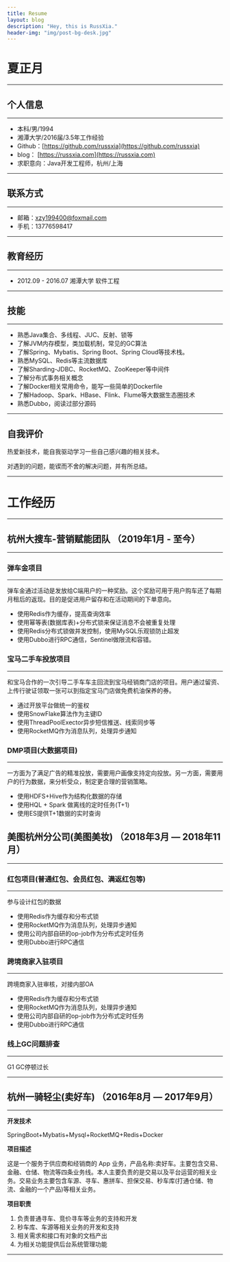 ```yaml
---
title: Resume
layout: blog
description: "Hey, this is RussXia."
header-img: "img/post-bg-desk.jpg"
---
```

# 夏正月
------
## 个人信息
------
- 本科/男/1994 
- 湘潭大学/2016届/3.5年工作经验
- Github：[https://github.com/russxia](https://github.com/russxia)
- blog： [https://russxia.com](https://russxia.com)
- 求职意向：Java开发工程师，杭州/上海

------

## 联系方式
------
- 邮箱：xzy199400@foxmail.com
- 手机：13776598417

------

## 教育经历
------
- 2012.09 - 2016.07   湘潭大学  软件工程

------

## 技能
------
- 熟悉Java集合、多线程、JUC、反射、锁等
- 了解JVM内存模型，类加载机制，常见的GC算法
- 了解Spring、Mybatis、Spring Boot、Spring Cloud等技术栈。
- 熟悉MySQL、Redis等主流数据库
- 了解Sharding-JDBC、RocketMQ、ZooKeeper等中间件
- 了解分布式事务相关概念
- 了解Docker相关常用命令，能写一些简单的Dockerfile
- 了解Hadoop、Spark、HBase、Flink、Flume等大数据生态圈技术
- 熟悉Dubbo，阅读过部分源码

------

## 自我评价
热爱新技术，能自我驱动学习一些自己感兴趣的相关技术。

对遇到的问题，能锲而不舍的解决问题，并有所总结。

------

# 工作经历
------

## 杭州大搜车-营销赋能团队 （2019年1月 - 至今）
------
### 弹车金项目
------
弹车金通过活动是发放给C端用户的一种奖励。这个奖励可用于用户购车还了每期月租后的返现。目的是促进用户留存和在活动期间的下单意向。

+ 使用Redis作为缓存，提高查询效率
+ 使用幂等表(数据库表)+分布式锁来保证消息不会被重复处理
+ 使用Redis分布式锁做并发控制，使用MySQL乐观锁防止超发
+ 使用Dubbo进行RPC通信，Sentinel做限流和容错。

### 宝马二手车投放项目
------
和宝马合作的一次引导二手车车主回流到宝马经销商门店的项目。用户通过留资、上传行驶证领取一张可以到指定宝马门店做免费机油保养的券。

+ 通过开放平台做统一的鉴权
+ 使用SnowFlake算法作为主键ID
+ 使用ThreadPoolExector异步短信推送、线索同步等
+ 使用RocketMQ作为消息队列，处理异步通知


### DMP项目(大数据项目)
------
一方面为了满足广告的精准投放，需要用户画像支持定向投放。另一方面，需要用户的行为数据，来分析受众，制定更合理的营销策略。

+ 使用HDFS+Hive作为结构化数据的存储
+ 使用HQL + Spark 做离线的定时任务(T+1)
+ 使用ES提供T+1数据的实时查询


## 美图杭州分公司(美图美妆) （2018年3月 — 2018年11月）
------
### 红包项目(普通红包、会员红包、满返红包等)
------
参与设计红包的数据

+ 使用Redis作为缓存和分布式锁
+ 使用RocketMQ作为消息队列，处理异步通知
+ 使用公司内部自研的op-job作为分布式定时任务
+ 使用Dubbo进行RPC通信

### 跨境商家入驻项目
------
跨境商家入驻审核，对接内部OA

+ 使用Redis作为缓存和分布式锁
+ 使用RocketMQ作为消息队列，处理异步通知
+ 使用公司内部自研的op-job作为分布式定时任务
+ 使用Dubbo进行RPC通信

### 线上GC问题排查
------
G1 GC停顿过长

------

## 杭州一骑轻尘(卖好车) （2016年8月 — 2017年9月）
------
**开发技术**

SpringBoot+Mybatis+Mysql+RocketMQ+Redis+Docker

**项目描述**

这是一个服务于供应商和经销商的 App 业务，产品名称:卖好车。主要包含交易、金融、仓储、物流等四条业务线。本人主要负责的是交易以及平台运营的相关业务。交易业务主要包含车源、寻车、惠拼车、担保交易、秒车库(打通仓储、物流、金融的一个产品)等相关业务。

**项目职责**

1. 负责普通寻车、竞价寻车等业务的支持和开发
2. 秒车库、车源等相关业务的开发和支持 
3. 相关需求和接口有对象的文档产出 
4. 为相关功能提供后台系统管理功能

------